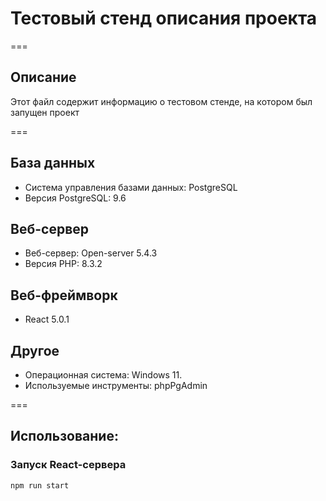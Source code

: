 # Тестовый стенд описания проекта

===

## Описание
Этот файл содержит информацию о тестовом стенде, на котором был запущен проект

===

## База данных
- Система управления базами данных: PostgreSQL
- Версия PostgreSQL: 9.6

## Веб-сервер
- Веб-сервер: Open-server 5.4.3
- Версия PHP: 8.3.2

## Веб-фреймворк
- React 5.0.1

## Другое
- Операционная система: Windows 11.
- Используемые инструменты: phpPgAdmin

===

## Использование:

### Запуск React-сервера

```
npm run start

```

